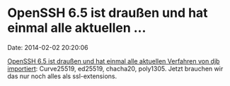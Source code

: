 OpenSSH 6.5 ist draußen und hat einmal alle aktuellen \...
==========================================================

Date: 2014-02-02 20:20:06

[OpenSSH 6.5 ist draußen und hat einmal alle aktuellen Verfahren von djb
importiert](http://www.openssh.org/txt/release-6.5): Curve25519,
ed25519, chacha20, poly1305. Jetzt brauchen wir das nur noch alles als
ssl-extensions.
